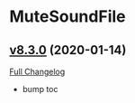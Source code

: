 # MuteSoundFile

## [v8.3.0](https://github.com/funkydude/MuteSoundFile/tree/v8.3.0) (2020-01-14)
[Full Changelog](https://github.com/funkydude/MuteSoundFile/compare/v8.2.7...v8.3.0)

- bump toc  
